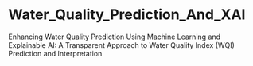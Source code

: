 # Water_Quality_Prediction_And_XAI
Enhancing Water Quality Prediction Using Machine Learning and Explainable AI: A Transparent Approach to Water Quality Index (WQI) Prediction and Interpretation
